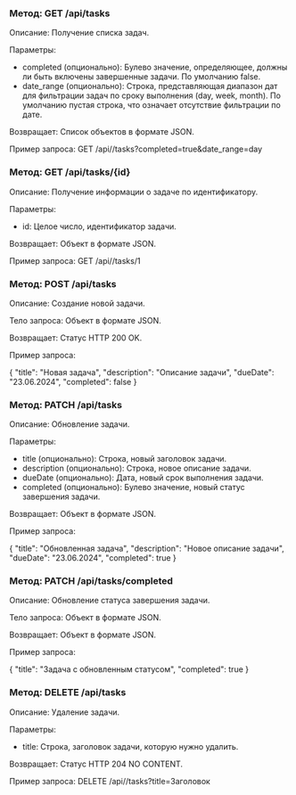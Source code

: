 ### Метод: GET /api/tasks

Описание: Получение списка задач.

Параметры:
- completed (опционально): Булево значение, определяющее, должны ли быть включены завершенные задачи. По умолчанию false.
- date_range (опционально): Строка, представляющая диапазон дат для фильтрации задач по сроку выполнения (day, week, month). По умолчанию пустая строка, что означает отсутствие фильтрации по дате.

Возвращает: Список объектов в формате JSON.

Пример запроса:
GET /api//tasks?completed=true&date_range=day

### Метод: GET /api/tasks/{id}

Описание: Получение информации о задаче по идентификатору.

Параметры:
- id: Целое число, идентификатор задачи.

Возвращает: Объект в формате JSON.

Пример запроса:
GET /api//tasks/1

### Метод: POST /api/tasks

Описание: Создание новой задачи.

Тело запроса: Объект в формате JSON.

Возвращает: Статус HTTP 200 OK.

Пример запроса:

{
  "title": "Новая задача",
  "description": "Описание задачи",
  "dueDate": "23.06.2024",
  "completed": false
}

### Метод: PATCH /api/tasks

Описание: Обновление задачи.

Параметры:
- title (опционально): Строка, новый заголовок задачи.
- description (опционально): Строка, новое описание задачи.
- dueDate (опционально): Дата, новый срок выполнения задачи.
- completed (опционально): Булево значение, новый статус завершения задачи.

Возвращает: Объект в формате JSON.

Пример запроса:

{
  "title": "Обновленная задача",
  "description": "Новое описание задачи",
  "dueDate": "23.06.2024",
  "completed": true
}

### Метод: PATCH /api/tasks/completed

Описание: Обновление статуса завершения задачи.

Тело запроса: Объект в формате JSON.

Возвращает: Объект в формате JSON.

Пример запроса:

{
  "title": "Задача с обновленным статусом",
  "completed": true
}

### Метод: DELETE /api/tasks

Описание: Удаление задачи.

Параметры:
- title: Строка, заголовок задачи, которую нужно удалить.

Возвращает: Статус HTTP 204 NO CONTENT.

Пример запроса:
DELETE /api//tasks?title=Заголовок

